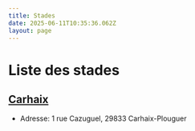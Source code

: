 ```yaml
---
title: Stades
date: 2025-06-11T10:35:36.062Z
layout: page
---
```


# Liste des stades


## [Carhaix](/stades/Carhaix/)
- Adresse: 1 rue Cazuguel, 29833 Carhaix-Plouguer

